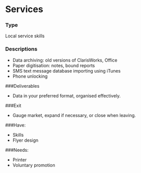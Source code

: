 # Services

### Type
Local service skills

### Descriptions
- Data archiving: old versions of ClarisWorks, Office
- Paper digitisation: notes, bound reports
- SMS text message database importing using iTunes
- Phone unlocking

###Deliverables
- Data in your preferred format, organised  effectively. 

###Exit
- Gauge market, expand if necessary, or close when leaving.

###Have:
- Skills
- Flyer design

###Needs:
- Printer
- Voluntary promotion